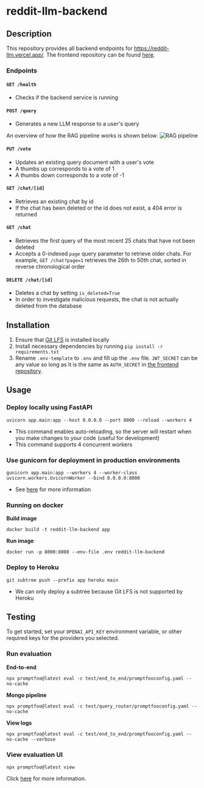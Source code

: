 # reddit-llm-backend

## Description

This repository provides all backend endpoints for https://reddit-llm.vercel.app/. The frontend repository can be found [here](https://github.com/seancze/reddit-llm-frontend).

### Endpoints

#### `GET /health`

- Checks if the backend service is running

#### `POST /query`

- Generates a new LLM response to a user's query

An overview of how the RAG pipeline works is shown below:
![RAG pipeline](assets/rag-pipeline.png)

#### `PUT /vote`

- Updates an existing query document with a user's vote
- A thumbs up corresponds to a vote of 1
- A thumbs down corresponds to a vote of -1

#### `GET /chat/[id]`

- Retrieves an existing chat by id
- If the chat has been deleted or the id does not exist, a 404 error is returned

#### `GET /chat`

- Retrieves the first query of the most recent 25 chats that have not been deleted
- Accepts a 0-indexed `page` query parameter to retrieve older chats. For example, `GET /chat?page=1` retrieves the 26th to 50th chat, sorted in reverse chronological order

#### `DELETE /chat/[id]`

- Deletes a chat by setting `is_deleted=True`
- In order to investigate malicious requests, the chat is not actually deleted from the database

## Installation

1. Ensure that [Git LFS](https://git-lfs.com/) is installed locally
2. Install necessary dependencies by running `pip install -r requirements.txt`
3. Rename `.env-template` to `.env` and fill up the `.env` file. `JWT_SECRET` can be any value so long as it is the same as `AUTH_SECRET` in [the frontend repository](https://github.com/seancze/reddit-llm-frontend).

## Usage

### Deploy locally using FastAPI

```shell
uvicorn app.main:app --host 0.0.0.0 --port 8000 --reload --workers 4
```

- This command enables auto-reloading, so the server will restart when you make changes to your code (useful for development)
- This command supports 4 concurrent workers

### Use gunicorn for deployment in production environments

```shell
gunicorn app.main:app --workers 4 --worker-class uvicorn.workers.UvicornWorker --bind 0.0.0.0:8000
```

- See [here](https://www.uvicorn.org/#running-with-gunicorn) for more information

### Running on docker

**Build image**

```shell
docker build -t reddit-llm-backend app
```

**Run image**

```shell
docker run -p 8000:8000 --env-file .env reddit-llm-backend
```

### Deploy to Heroku

```shell
git subtree push --prefix app heroku main
```

- We can only deploy a subtree because Git LFS is not supported by Heroku

## Testing

To get started, set your `OPENAI_API_KEY` environment variable, or other required keys for the providers you selected.

### Run evaluation

**End-to-end**

```shell
npx promptfoo@latest eval -c test/end_to_end/promptfooconfig.yaml --no-cache
```

**Mongo pipeline**

```shell
npx promptfoo@latest eval -c test/query_router/promptfooconfig.yaml --no-cache
```

**View logs**

```shell
npx promptfoo@latest eval -c test/end_to_end/promptfooconfig.yaml --no-cache --verbose
```

### View evaluation UI

```shell
npx promptfoo@latest view
```

Click [here](https://www.promptfoo.dev/docs/getting-started/) for more information.
